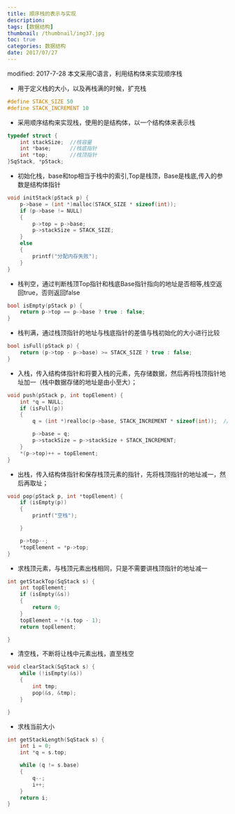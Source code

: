 ```yaml
---
title: 顺序栈的表示与实现
description:
tags: [数据结构]
thumbnail: /thumbnail/img37.jpg
toc: true
categories: 数据结构
date: 2017/07/27
---
```


modified: 2017-7-28
本文采用C语言，利用结构体来实现顺序栈

* 用于定义栈的大小，以及再栈满的时候，扩充栈
<!--more-->
```c
#define STACK_SIZE 50
#define STACK_INCREMENT 10
```

* 采用顺序结构来实现栈，使用的是结构体，以一个结构体来表示栈

```c
typedef struct {
	int stackSize;  //栈容量
	int *base;      //栈底指针
	int *top;       //栈顶指针
}SqStack, *pStack;

```

* 初始化栈，base和top相当于栈中的索引,Top是栈顶，Base是栈底,传入的参数是结构体指针

```c
void initStack(pStack p) {
	p->base = (int *)malloc(STACK_SIZE * sizeof(int));
	if (p->base != NULL)
	{
		p->top = p->base;
		p->stackSize = STACK_SIZE;
	}
	else
	{
		printf("分配内存失败");
	}
}

```

* 栈判空，通过判断栈顶Top指针和栈底Base指针指向的地址是否相等,栈空返回true，否则返回false

```c
bool isEmpty(pStack p) {
	return p->top == p->base ? true : false;
}
```

* 栈判满，通过栈顶指针的地址与栈底指针的差值与栈初始化的大小进行比较

```c
bool isFull(pStack p) {
	return (p->top - p->base) >= STACK_SIZE ? true : false;
}

```

* 入栈，传入结构体指针和将要入栈的元素，先存储数据，然后再将栈顶指针地址加一（栈中数据存储的地址是由小至大）；

```c
void push(pStack p, int topElement) {
	int *q = NULL;
	if (isFull(p))
	{
		q = (int *)realloc(p->base, STACK_INCREMENT * sizeof(int));  // 重新调整内存块的大小

		p->base = q;
		p->stackSize = p->stackSize + STACK_INCREMENT;
	}
	*(p->top)++ = topElement;
}

```

* 出栈，传入结构体指针和保存栈顶元素的指针，先将栈顶指针的地址减一，然后再取址；

```c
void pop(pStack p, int *topElement) {
	if (isEmpty(p))
	{
		printf("空栈");

	}

	p->top--;
	*topElement = *p->top;
}


```

* 求栈顶元素，与栈顶元素出栈相同，只是不需要讲栈顶指针的地址减一

```c
int getStackTop(SqStack s) {
	int topElement;
	if (isEmpty(&s))
	{
		return 0;
	}
	topElement = *(s.top - 1);
	return topElement;

}

```

* 清空栈，不断将让栈中元素出栈，直至栈空

```c
void clearStack(SqStack s) {
	while (!isEmpty(&s))
	{
		int tmp;
		pop(&s, &tmp);
	}

}
```

* 求栈当前大小

```c
int getStackLength(SqStack s) {
	int i = 0;
	int *q = s.top;

	while (q != s.base)
	{
		q--;
		i++;
	}
	return i;
}
```

